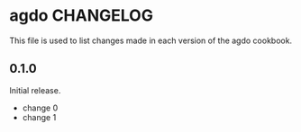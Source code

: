 # agdo CHANGELOG

This file is used to list changes made in each version of the agdo cookbook.

## 0.1.0

Initial release.

- change 0
- change 1
